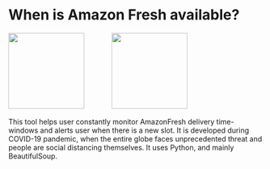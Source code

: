 # When is Amazon Fresh available?

<div>
    <img src='https://miro.medium.com/max/2560/0*8aY8pX5CoNGImZU4.png' height = 150px style='padding-right: 50px'>
    <img src='https://www.crummy.com/software/BeautifulSoup/bs4/doc/_images/6.1.jpg' height= 150px>
</div>

This tool helps user constantly monitor AmazonFresh delivery time-windows and alerts user when there is a new slot. It is developed during COVID-19 pandemic, when the entire globe faces unprecedented threat and people are social distancing themselves. It uses <a src='https://www.python.org/about/'>Python</a>, and mainly <a src='https://www.crummy.com/software/BeautifulSoup/'> BeautifulSoup</a>.

